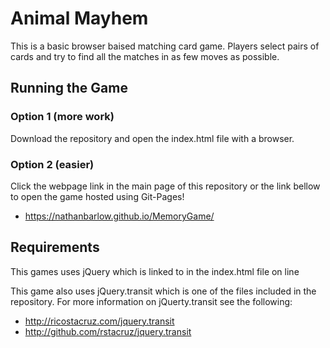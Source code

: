 # Animal Mayhem
This is a basic browser baised matching card game.  Players select pairs of cards and try to find 
all the matches in as few moves as possible.

## Running the Game
### Option 1 (more work)
Download the repository and open the index.html file with a browser.

### Option 2 (easier)
Click the webpage link in the main page of this repository or the link bellow to open the game hosted using Git-Pages!
* https://nathanbarlow.github.io/MemoryGame/

## Requirements
This games uses jQuery which is linked to in the index.html file on line 

This game also uses jQuery.transit which is one of the files included in the repository. For more information on jQuerty.transit see the following:
 * http://ricostacruz.com/jquery.transit
 * http://github.com/rstacruz/jquery.transit


